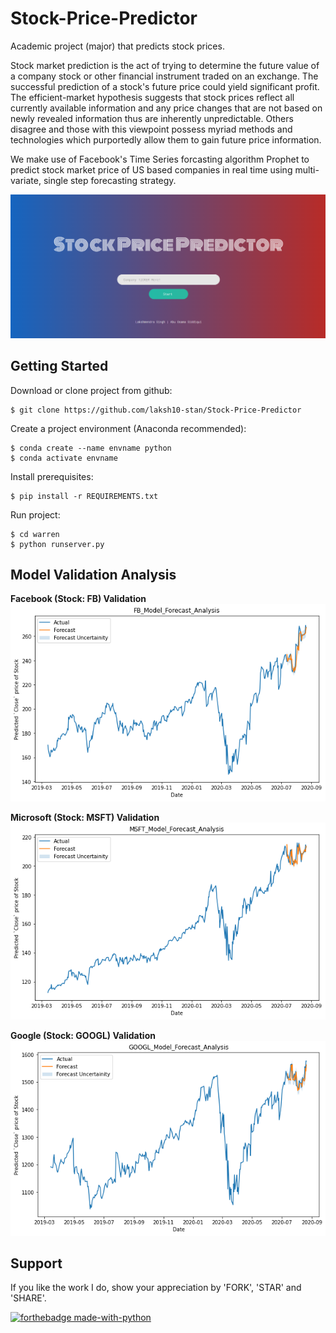 # Stock-Price-Predictor

Academic project (major) that predicts stock prices.

Stock market prediction is the act of trying to determine the future value of a company stock or other financial instrument traded on an exchange. The successful prediction of a stock's future price could yield significant profit. The efficient-market hypothesis suggests that stock prices reflect all currently available information and any price changes that are not based on newly revealed information thus are inherently unpredictable. Others disagree and those with this viewpoint possess myriad methods and technologies which purportedly allow them to gain future price information.

We make use of Facebook's Time Series forcasting algorithm Prophet to predict stock market price of US based companies in real time using multi-variate, single step forecasting strategy.

![Header](src/static/images/main_page.png)

## Getting Started

Download or clone project from github:
```
$ git clone https://github.com/laksh10-stan/Stock-Price-Predictor
```

Create a project environment (Anaconda recommended):
```
$ conda create --name envname python
$ conda activate envname
```

Install prerequisites:
```
$ pip install -r REQUIREMENTS.txt
```

Run project:
```
$ cd warren
$ python runserver.py
```

## Model Validation Analysis

**Facebook (Stock: FB) Validation**
![FB_validation](src/static/images/fb_forecast_30_day_validation.png)

**Microsoft (Stock: MSFT) Validation**
![MSFT_validation](src/static/images/msft_forecast_30day_validation.png)

**Google (Stock: GOOGL) Validation**
![GOOGLE_validation](src/static/images/googl_forecast_30day_validation.png)

## Support

If you like the work I do, show your appreciation by 'FORK', 'STAR' and 'SHARE'.

[![forthebadge made-with-python](http://ForTheBadge.com/images/badges/made-with-python.svg)](https://www.python.org/)


